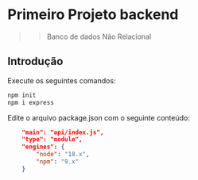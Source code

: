 # Primeiro Projeto backend
>> Banco de dados Não Relacional

## Introdução
Execute os seguintes comandos:
```bash
npm init
npm i express
```
Edite o arquivo package.json com o seguinte conteúdo:
```json
    "main": "api/index.js",
    "type": "module",
    "engines": {
        "node": "18.x",
        "npm": "9.x"
    }
```